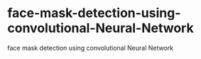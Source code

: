 # face-mask-detection-using-convolutional-Neural-Network
face mask detection using convolutional Neural Network

